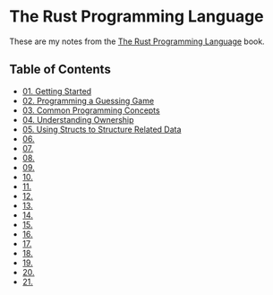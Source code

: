 # The Rust Programming Language

These are my notes from the [The Rust Programming Language](https://doc.rust-lang.org/book/title-page.html) book.

## Table of Contents

- [01. Getting Started](./01-getting-started/)
- [02. Programming a Guessing Game]()
- [03. Common Programming Concepts]()
- [04. Understanding Ownership]()
- [05. Using Structs to Structure Related Data]()
- [06. ]()
- [07. ]()
- [08. ]()
- [09. ]()
- [10. ]()
- [11. ]()
- [12. ]()
- [13. ]()
- [14. ]()
- [15. ]()
- [16. ]()
- [17. ]()
- [18. ]()
- [19. ]()
- [20. ]()
- [21. ]()


